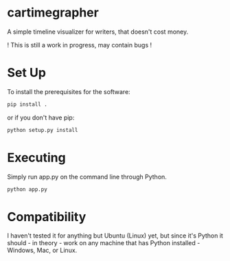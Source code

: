 # cartimegrapher
A simple timeline visualizer for writers, that doesn't cost money.

! This is still a work in progress, may contain bugs !

# Set Up
To install the prerequisites for the software:
```bash
pip install .
```
or if you don't have pip:
```bash
python setup.py install
```

# Executing
Simply run app.py on the command line through Python.<br />

```bash
python app.py
```

# Compatibility
I haven't tested it for anything but Ubuntu (Linux) yet, but since it's Python it should - in theory - work on any machine that has Python installed - Windows, Mac, or Linux.
